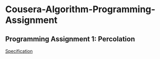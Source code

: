 # Cousera-Algorithm-Programming-Assignment

## Programming Assignment 1: Percolation
[Specification](http://coursera.cs.princeton.edu/algs4/assignments/percolation.html)
